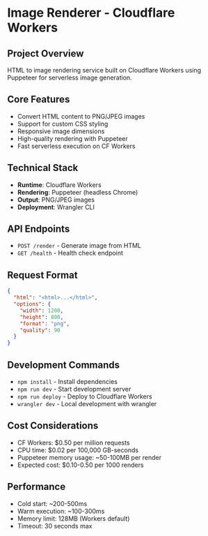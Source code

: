 # Image Renderer - Cloudflare Workers

## Project Overview
HTML to image rendering service built on Cloudflare Workers using Puppeteer for serverless image generation.

## Core Features
- Convert HTML content to PNG/JPEG images
- Support for custom CSS styling
- Responsive image dimensions
- High-quality rendering with Puppeteer
- Fast serverless execution on CF Workers

## Technical Stack
- **Runtime**: Cloudflare Workers
- **Rendering**: Puppeteer (headless Chrome)
- **Output**: PNG/JPEG images
- **Deployment**: Wrangler CLI

## API Endpoints
- `POST /render` - Generate image from HTML
- `GET /health` - Health check endpoint

## Request Format
```json
{
  "html": "<html>...</html>",
  "options": {
    "width": 1200,
    "height": 800,
    "format": "png",
    "quality": 90
  }
}
```

## Development Commands
- `npm install` - Install dependencies
- `npm run dev` - Start development server
- `npm run deploy` - Deploy to Cloudflare Workers
- `wrangler dev` - Local development with wrangler

## Cost Considerations
- CF Workers: $0.50 per million requests
- CPU time: $0.02 per 100,000 GB-seconds
- Puppeteer memory usage: ~50-100MB per render
- Expected cost: $0.10-0.50 per 1000 renders

## Performance
- Cold start: ~200-500ms
- Warm execution: ~100-300ms
- Memory limit: 128MB (Workers default)
- Timeout: 30 seconds max